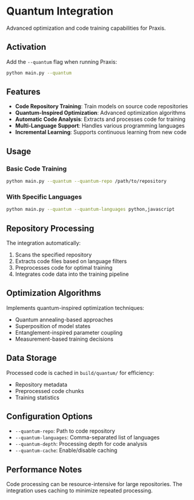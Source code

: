 # Quantum Integration

Advanced optimization and code training capabilities for Praxis.

## Activation

Add the `--quantum` flag when running Praxis:
```bash
python main.py --quantum
```

## Features

- **Code Repository Training**: Train models on source code repositories
- **Quantum-Inspired Optimization**: Advanced optimization algorithms
- **Automatic Code Analysis**: Extracts and processes code for training
- **Multi-Language Support**: Handles various programming languages
- **Incremental Learning**: Supports continuous learning from new code

## Usage

### Basic Code Training
```bash
python main.py --quantum --quantum-repo /path/to/repository
```

### With Specific Languages
```bash
python main.py --quantum --quantum-languages python,javascript
```

## Repository Processing

The integration automatically:
1. Scans the specified repository
2. Extracts code files based on language filters
3. Preprocesses code for optimal training
4. Integrates code data into the training pipeline

## Optimization Algorithms

Implements quantum-inspired optimization techniques:
- Quantum annealing-based approaches
- Superposition of model states
- Entanglement-inspired parameter coupling
- Measurement-based training decisions

## Data Storage

Processed code is cached in `build/quantum/` for efficiency:
- Repository metadata
- Preprocessed code chunks
- Training statistics

## Configuration Options

- `--quantum-repo`: Path to code repository
- `--quantum-languages`: Comma-separated list of languages
- `--quantum-depth`: Processing depth for code analysis
- `--quantum-cache`: Enable/disable caching

## Performance Notes

Code processing can be resource-intensive for large repositories. The integration uses caching to minimize repeated processing.